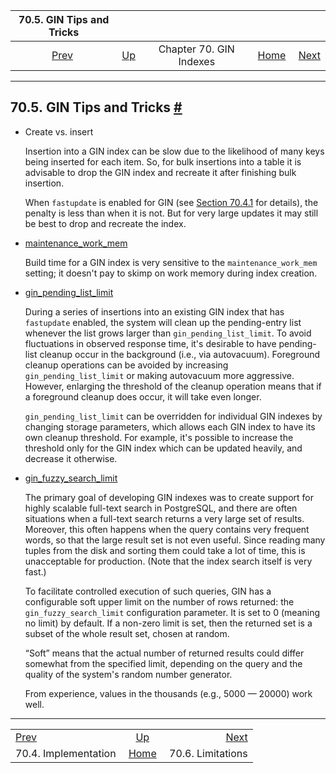 <!--?xml version="1.0" encoding="UTF-8" standalone="no"?-->

|                70.5. GIN Tips and Tricks                |                                          |                         |                                                       |                                             |
| :-----------------------------------------------------: | :--------------------------------------- | :---------------------: | ----------------------------------------------------: | ------------------------------------------: |
| [Prev](gin-implementation.html "70.4. Implementation")  | [Up](gin.html "Chapter 70. GIN Indexes") | Chapter 70. GIN Indexes | [Home](index.html "PostgreSQL 17devel Documentation") |  [Next](gin-limit.html "70.6. Limitations") |

***

## 70.5. GIN Tips and Tricks [#](#GIN-TIPS)

* Create vs. insert

    Insertion into a GIN index can be slow due to the likelihood of many keys being inserted for each item. So, for bulk insertions into a table it is advisable to drop the GIN index and recreate it after finishing bulk insertion.

    When `fastupdate` is enabled for GIN (see [Section 70.4.1](gin-implementation.html#GIN-FAST-UPDATE "70.4.1. GIN Fast Update Technique") for details), the penalty is less than when it is not. But for very large updates it may still be best to drop and recreate the index.

* [maintenance\_work\_mem](runtime-config-resource.html#GUC-MAINTENANCE-WORK-MEM)

    Build time for a GIN index is very sensitive to the `maintenance_work_mem` setting; it doesn't pay to skimp on work memory during index creation.

* [gin\_pending\_list\_limit](runtime-config-client.html#GUC-GIN-PENDING-LIST-LIMIT)

    During a series of insertions into an existing GIN index that has `fastupdate` enabled, the system will clean up the pending-entry list whenever the list grows larger than `gin_pending_list_limit`. To avoid fluctuations in observed response time, it's desirable to have pending-list cleanup occur in the background (i.e., via autovacuum). Foreground cleanup operations can be avoided by increasing `gin_pending_list_limit` or making autovacuum more aggressive. However, enlarging the threshold of the cleanup operation means that if a foreground cleanup does occur, it will take even longer.

    `gin_pending_list_limit` can be overridden for individual GIN indexes by changing storage parameters, which allows each GIN index to have its own cleanup threshold. For example, it's possible to increase the threshold only for the GIN index which can be updated heavily, and decrease it otherwise.

* [gin\_fuzzy\_search\_limit](runtime-config-client.html#GUC-GIN-FUZZY-SEARCH-LIMIT)

    The primary goal of developing GIN indexes was to create support for highly scalable full-text search in PostgreSQL, and there are often situations when a full-text search returns a very large set of results. Moreover, this often happens when the query contains very frequent words, so that the large result set is not even useful. Since reading many tuples from the disk and sorting them could take a lot of time, this is unacceptable for production. (Note that the index search itself is very fast.)

    To facilitate controlled execution of such queries, GIN has a configurable soft upper limit on the number of rows returned: the `gin_fuzzy_search_limit` configuration parameter. It is set to 0 (meaning no limit) by default. If a non-zero limit is set, then the returned set is a subset of the whole result set, chosen at random.

    “Soft” means that the actual number of returned results could differ somewhat from the specified limit, depending on the query and the quality of the system's random number generator.

    From experience, values in the thousands (e.g., 5000 — 20000) work well.

***

|                                                         |                                                       |                                             |
| :------------------------------------------------------ | :---------------------------------------------------: | ------------------------------------------: |
| [Prev](gin-implementation.html "70.4. Implementation")  |        [Up](gin.html "Chapter 70. GIN Indexes")       |  [Next](gin-limit.html "70.6. Limitations") |
| 70.4. Implementation                                    | [Home](index.html "PostgreSQL 17devel Documentation") |                           70.6. Limitations |
